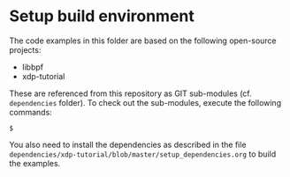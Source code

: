 # Setup build environment

The code examples in this folder are based on the following open-source projects:

* libbpf
* xdp-tutorial

These are referenced from this repository as GIT sub-modules (cf. `dependencies` folder). To check out the sub-modules, execute the following commands:

```
$ 
```

You also need to install the dependencies as described in the file `dependencies/xdp-tutorial/blob/master/setup_dependencies.org` to build the examples.
